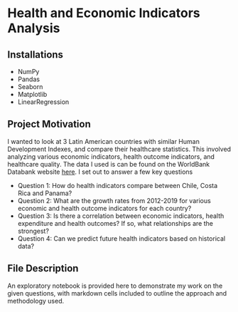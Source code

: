 # Health and Economic Indicators Analysis

## Installations
 - NumPy
 - Pandas
 - Seaborn
 - Matplotlib
 - LinearRegression

## Project Motivation
I wanted to look at 3 Latin American countries with similar Human Development Indexes, and compare their healthcare statistics. This involved analyzing various economic indicators, health outcome indicators, and healthcare quality.
The data I used is can be found on the WorldBank Databank website [here](https://databank.worldbank.org/source/health-nutrition-and-population-statistics).
I set out to answer a few key questions
  - Question 1: How do health indicators compare between Chile, Costa Rica and Panama?
  - Question 2: What are the growth rates from 2012-2019 for various economic and health outcome indicators for each country?
  - Question 3: Is there a correlation between economic indicators, health expenditure and health outcomes? If so, what relationships are the strongest?
  - Question 4: Can we predict future health indicators based on historical data?

## File Description
An exploratory notebook is provided here to demonstrate my work on the given questions, with markdown cells included to outline the approach and methodology used.
